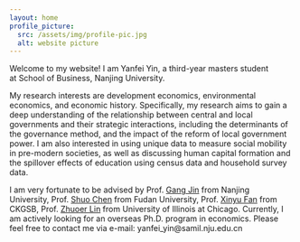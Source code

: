 ```yaml
---
layout: home
profile_picture:
  src: /assets/img/profile-pic.jpg
  alt: website picture
---
```


<p>
  Welcome to my website! I am Yanfei Yin, a third-year masters student at School of Business, Nanjing University.
<p>

<p>  
  My research interests are development economics, environmental economics, and economic history. Specifically, my research aims to gain a deep understanding of the relationship between central and local governments and their strategic interactions, including the determinants of the governance method, and the impact of the reform of local government power. I am also interested in using unique data to measure social mobility in pre-modern societies, as well as discussing human capital formation and the spillover effects of education using census data and household survey data.
<p>

<p>
  I am very fortunate to be advised by Prof. <a href="http://nubs.nju.edu.cn/jg1/list.htm">Gang Jin</a> from Nanjing University, Prof. <a href="https://www.frankchenshuo.com/">Shuo Chen</a> from Fudan University, Prof. <a href="https://www.ckgsb.edu.cn/faculty/professor_team/detail/156/FANXinyu.html">Xinyu Fan</a> from CKGSB, Prof. <a href="https://www.zhuoerlin.org/home">Zhuoer Lin</a> from University of Illinois at Chicago. Currently, I am actively looking for an overseas Ph.D. program in economics. Please feel free to contact me via e-mail: yanfei_yin@samil.nju.edu.cn
</p>
